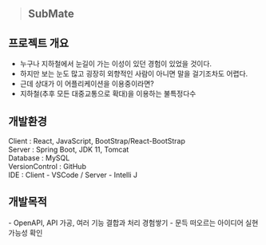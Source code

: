 > SubMate
> ---

<h2>프로젝트 개요</h2>

- 누구나 지하철에서 눈길이 가는 이성이 있던 경험이 있었을 것이다.  
- 하지만 보는 눈도 많고 굉장히 외향적인 사람이 아니면 말을 걸기조차도 어렵다.  
- 근데 상대가 이 어플리케이션을 이용중이라면?  
- 지하철(추후 모든 대중교통으로 확대)을 이용하는 불특정다수  

<h2>개발환경</h2>

Client : React, JavaScript, BootStrap/React-BootStrap  
Server : Spring Boot, JDK 11, Tomcat  
Database : MySQL  
VersionControl : GitHub  
IDE : Client - VSCode / Server - Intelli J  

<h2>개발목적</h2>
- OpenAPI, API 가공, 여러 기능 결합과 처리 경험쌓기
- 문득 떠오르는 아이디어 실현 가능성 확인
